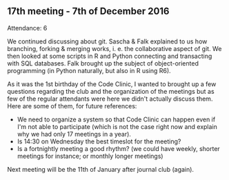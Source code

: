 17th meeting - 7th of December 2016
----
Attendance: 6

We continued discussing about git. Sascha & Falk explained to us how branching, forking & merging works, i. e. the collaborative aspect of git. We then looked at some scripts in R and Python connecting and transacting with SQL databases. Falk brought up the subject of object-oriented programming (in Python naturally, but also in R using R6).

As it was the 1st birthday of the Code Clinic, I wanted to brought up a few questions regarding the club and the organization of the meetings but as few of the regular attendants were here we didn't actually discuss them. Here are some of them, for future references:
- We need to organize a system so that Code Clinic can happen even if I'm not able to participate (which is not the case right now and explain why we had only 17 meetings in a year).
- Is 14:30 on Wednesday the best timeslot for the meeting?
- Is a fortnightly meeting a good rhythm? (we could have weekly, shorter meetings for instance; or monthly longer meetings)

Next meeting will be the 11th of January after journal club (again).
